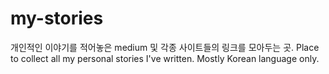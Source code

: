 # my-stories
개인적인 이야기를 적어놓은 medium 및 각종 사이트들의 링크를 모아두는 곳. Place to collect all my personal stories I've written. Mostly Korean language only.
